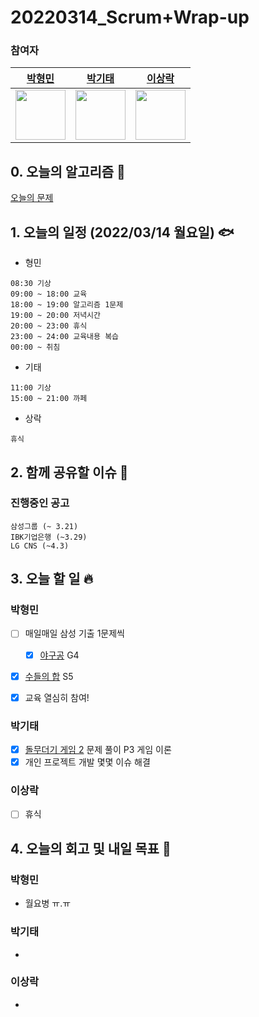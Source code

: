 # 20220314_Scrum+Wrap-up

### 참여자

| [박형민](https://github.com/npnppn)  | [박기태](https://github.com/idiot-kitto)   | [이상락](https://github.com/SangRakee)  |
| :------: | :------: | :------:
|<img src="https://github.com/npnppn.png" width="80"> | <img src="https://github.com/idiot-kitto.png" width="80">|<img src="https://github.com/SangRakee.png" width="80">

## 0. 오늘의 알고리즘 🎈
[오늘의 문제](
https://github.com/tony9402/baekjoon/blob/main/picked.md) 


## 1. 오늘의 일정 (2022/03/14 월요일) 🐟

- 형민
```
08:30 기상
09:00 ~ 18:00 교육
18:00 ~ 19:00 알고리즘 1문제
19:00 ~ 20:00 저녁시간
20:00 ~ 23:00 휴식
23:00 ~ 24:00 교육내용 복습
00:00 ~ 취침
```

- 기태
```
11:00 기상
15:00 ~ 21:00 까페
```

- 상락
```
휴식
```

## 2. 함께 공유할 이슈 💌



### 진행중인 공고
```
삼성그룹 (~ 3.21)
IBK기업은행 (~3.29)
LG CNS (~4.3)
```



## 3. 오늘 할 일 🔥



### 박형민
- [ ] 매일매일 삼성 기출 1문제씩
    - [x] [야구공](https://www.acmicpc.net/problem/17281) G4
- [x] [수들의 합](https://www.acmicpc.net/problem/2018) S5
- [x] 교육 열심히 참여!




### 박기태
- [x] [돌무더기 게임 2](https://www.acmicpc.net/problem/24679) 문제 풀이 P3 게임 이론
- [x] 개인 프로젝트 개발 몇몇 이슈 해결

### 이상락
- [ ] 휴식




## 4. 오늘의 회고 및 내일 목표 🎈



### 박형민

- 월요병 ㅠ.ㅠ


### 박기태

- 


### 이상락

- 

